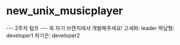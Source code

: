 # new_unix_musicplayer
--- 2주차 텀프 ---
꼭 자기 브랜치에서 개발해주세요!
고세화: leader
박남형: developer1
차기은: developer2

